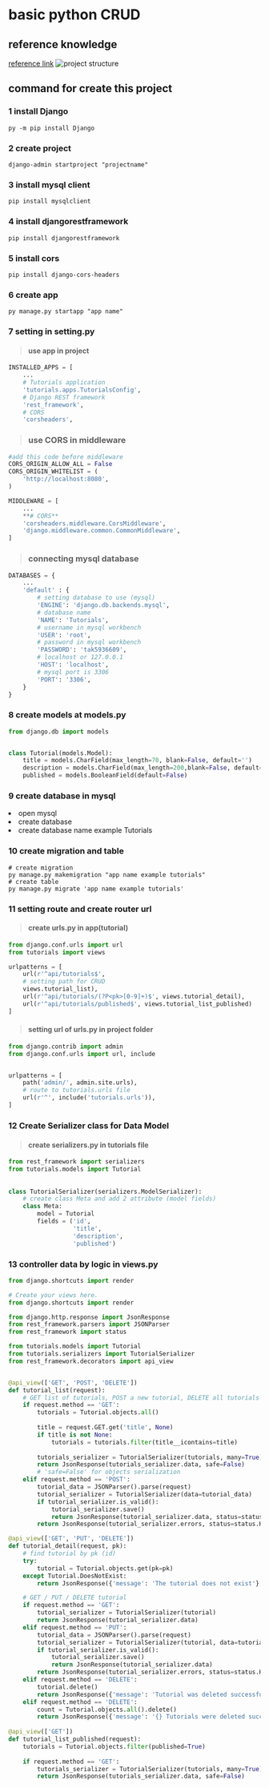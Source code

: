 # basic python CRUD

## reference knowledge
[reference link](https://bezkoder.com/django-crud-mysql-rest-framework/)
![project structure](https://bezkoder.com/wp-content/uploads/2020/03/django-mysql-crud-rest-framework-example-project-structure.png)

## command for create this project
### 1 install Django
```
py -m pip install Django
```
### 2 create project 
```
django-admin startproject "projectname"
```
### 3 install mysql client
```
pip install mysqlclient
```
### 4 install djangorestframework
```
pip install djangorestframework
```
### 5 install cors
```
pip install django-cors-headers
```
### 6 create app
```
py manage.py startapp "app name"
```
### 7 setting in setting.py

> #### use app in project
```python
INSTALLED_APPS = [ 
    ... 
    # Tutorials application 
    'tutorials.apps.TutorialsConfig',
    # Django REST framework 
    'rest_framework',
    # CORS
    'corsheaders',
```

> ### use CORS in middleware
```python
#add this code before middleware
CORS_ORIGIN_ALLOW_ALL = False
CORS_ORIGIN_WHITELIST = (
    'http://localhost:8080',
)

MIDDLEWARE = [ 
    ... 
    **# CORS** 
    'corsheaders.middleware.CorsMiddleware',
    'django.middleware.common.CommonMiddleware',
]
```

> ### connecting mysql database
```python
DATABASES = { 
    ... 
    'default' : {
        # setting database to use (mysql)
        'ENGINE': 'django.db.backends.mysql',
        # database name
        'NAME': 'Tutorials',
        # username in mysql workbench
        'USER': 'root',
        # password in mysql workbench
        'PASSWORD': 'tak5936609',
        # localhost or 127.0.0.1
        'HOST': 'localhost',
        # mysql port is 3306
        'PORT': '3306',
    }
}
```

### 8 create models at models.py
```python
from django.db import models


class Tutorial(models.Model):
    title = models.CharField(max_length=70, blank=False, default='')
    description = models.CharField(max_length=200,blank=False, default='')
    published = models.BooleanField(default=False)
```
### 9 create database in mysql
<li> open mysql 
<li> create database
<li> create database name example Tutorials

### 10 create migration and table
```
# create migration
py manage.py makemigration "app name example tutorials"
# create table
py manage.py migrate 'app name example tutorials' 
```

### 11 setting route and create router url

>#### create urls.py in app(tutorial)
```python
from django.conf.urls import url 
from tutorials import views 

urlpatterns = [ 
    url(r'^api/tutorials$', 
    # setting path for CRUD
    views.tutorial_list),
    url(r'^api/tutorials/(?P<pk>[0-9]+)$', views.tutorial_detail),
    url(r'^api/tutorials/published$', views.tutorial_list_published)
]
```
> #### setting url of urls.py  in project folder

```python 
from django.contrib import admin
from django.conf.urls import url, include 


urlpatterns = [
    path('admin/', admin.site.urls),
    # route to tutorials.urls file 
    url(r'^', include('tutorials.urls')),
]
```

### 12 Create Serializer class for Data Model
> #### create serializers.py in tutorials file
```python 
from rest_framework import serializers 
from tutorials.models import Tutorial
 
 
class TutorialSerializer(serializers.ModelSerializer):
    # create class Meta and add 2 attribute (model fields)
    class Meta:
        model = Tutorial
        fields = ('id',
                  'title',
                  'description',
                  'published')
```
### 13 controller data by logic in views.py 

```python
from django.shortcuts import render

# Create your views here.
from django.shortcuts import render

from django.http.response import JsonResponse
from rest_framework.parsers import JSONParser 
from rest_framework import status

from tutorials.models import Tutorial
from tutorials.serializers import TutorialSerializer
from rest_framework.decorators import api_view


@api_view(['GET', 'POST', 'DELETE'])
def tutorial_list(request):
    # GET list of tutorials, POST a new tutorial, DELETE all tutorials
    if request.method == 'GET':
        tutorials = Tutorial.objects.all()
        
        title = request.GET.get('title', None)
        if title is not None:
            tutorials = tutorials.filter(title__icontains=title)
        
        tutorials_serializer = TutorialSerializer(tutorials, many=True)
        return JsonResponse(tutorials_serializer.data, safe=False)
        # 'safe=False' for objects serialization
    elif request.method == 'POST':
        tutorial_data = JSONParser().parse(request)
        tutorial_serializer = TutorialSerializer(data=tutorial_data)
        if tutorial_serializer.is_valid():
            tutorial_serializer.save()
            return JsonResponse(tutorial_serializer.data, status=status.HTTP_201_CREATED) 
        return JsonResponse(tutorial_serializer.errors, status=status.HTTP_400_BAD_REQUEST)

@api_view(['GET', 'PUT', 'DELETE'])
def tutorial_detail(request, pk):
    # find tutorial by pk (id)
    try: 
        tutorial = Tutorial.objects.get(pk=pk) 
    except Tutorial.DoesNotExist: 
        return JsonResponse({'message': 'The tutorial does not exist'}, status=status.HTTP_404_NOT_FOUND) 

    # GET / PUT / DELETE tutorial
    if request.method == 'GET': 
        tutorial_serializer = TutorialSerializer(tutorial) 
        return JsonResponse(tutorial_serializer.data) 
    elif request.method == 'PUT': 
        tutorial_data = JSONParser().parse(request) 
        tutorial_serializer = TutorialSerializer(tutorial, data=tutorial_data) 
        if tutorial_serializer.is_valid(): 
            tutorial_serializer.save() 
            return JsonResponse(tutorial_serializer.data) 
        return JsonResponse(tutorial_serializer.errors, status=status.HTTP_400_BAD_REQUEST)
    elif request.method == 'DELETE': 
        tutorial.delete() 
        return JsonResponse({'message': 'Tutorial was deleted successfully!'}, status=status.HTTP_204_NO_CONTENT)
    elif request.method == 'DELETE':
        count = Tutorial.objects.all().delete()
        return JsonResponse({'message': '{} Tutorials were deleted successfully!'.format(count[0])}, status=status.HTTP_204_NO_CONTENT)
    
@api_view(['GET'])
def tutorial_list_published(request):
    tutorials = Tutorial.objects.filter(published=True)
        
    if request.method == 'GET': 
        tutorials_serializer = TutorialSerializer(tutorials, many=True)
        return JsonResponse(tutorials_serializer.data, safe=False)
```

